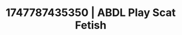 ---
categories:
- Fantasy lover
- Erotic focus
- Back arch
- Modesty
- After dark play
image: /assets/images/1747787435350.jpg
layout: post
seo:
  description: Featured content with premium Scat Fetish, ABDL Play. HD images available.
  keywords: Scat Fetish, ABDL Play
  og_image: /assets/images/1747787435350.jpg
  schema_type: VisualArtwork
tags:
- ABDL Play
- Scat Fetish
- '#1747787435350'
title: 1747787435350 | ABDL Play Scat Fetish
---